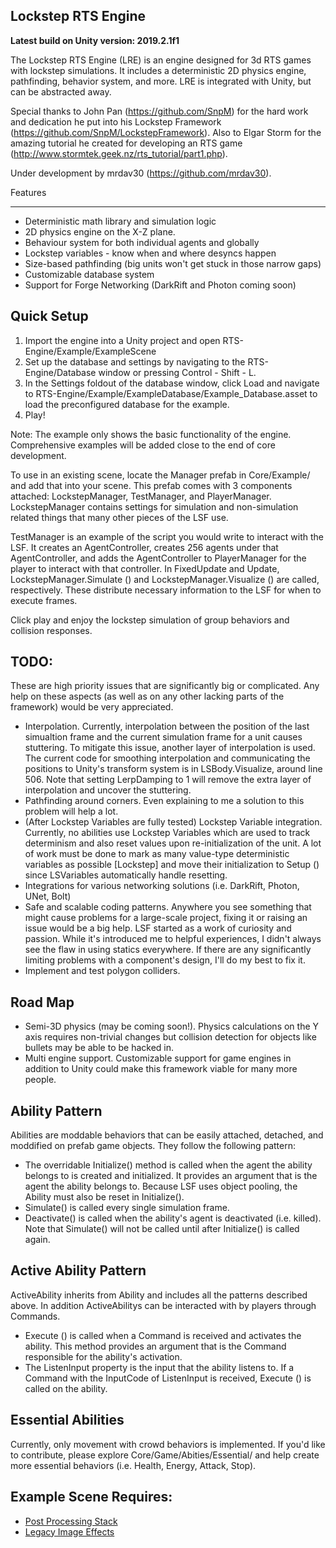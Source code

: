 Lockstep RTS Engine
------------------------

**Latest build on Unity version: 2019.2.1f1**

The Lockstep RTS Engine (LRE) is an engine designed for 3d RTS games with lockstep simulations. It includes a deterministic 2D physics engine, pathfinding, behavior system, and more. LRE is integrated with Unity, but can be abstracted away.

Special thanks to John Pan (https://github.com/SnpM) for the hard work and dedication he put into his Lockstep Framework (https://github.com/SnpM/LockstepFramework). Also to Elgar Storm for the amazing tutorial he created for developing an RTS game (http://www.stormtek.geek.nz/rts_tutorial/part1.php).

Under development by mrdav30 (https://github.com/mrdav30).

Features
__________
- Deterministic math library and simulation logic
- 2D physics engine on the X-Z plane.
- Behaviour system for both individual agents and globally
- Lockstep variables - know when and where desyncs happen
- Size-based pathfinding (big units won't get stuck in those narrow gaps)
- Customizable database system
- Support for Forge Networking (DarkRift and Photon coming soon)

Quick Setup
-----------
1. Import the engine into a Unity project and open RTS-Engine/Example/ExampleScene
2. Set up the database and settings by navigating to the RTS-Engine/Database window or pressing Control - Shift - L.
3. In the Settings foldout of the database window, click Load and navigate to RTS-Engine/Example/ExampleDatabase/Example_Database.asset to load the preconfigured database for the example.
4. Play!

Note: The example only shows the basic functionality of the engine. Comprehensive examples will be added close to the end of core development.

To use in an existing scene, locate the Manager prefab in Core/Example/ and add that into your scene. This prefab comes with 3 components attached: LockstepManager, TestManager, and PlayerManager. LockstepManager contains settings for simulation and non-simulation related things that many other pieces of the LSF use.

TestManager is an example of the script you would write to interact with the LSF. It creates an AgentController, creates 256 agents under that AgentController, and adds the AgentController to PlayerManager for the player to interact with that controller. In FixedUpdate and Update, LockstepManager.Simulate () and LockstepManager.Visualize () are called, respectively. These distribute necessary information to the LSF for when to execute frames.

Click play and enjoy the lockstep simulation of group behaviors and collision responses.

TODO:
-------
These are high priority issues that are significantly big or complicated. Any help on these aspects (as well as on any other lacking parts of the framework) would be very appreciated.
- Interpolation. Currently, interpolation between the position of the last simualtion frame and the current simulation frame for a unit causes stuttering. To mitigate this issue, another layer of interpolation is used. The current code for smoothing interpolation and communicating the positions to Unity's transform system is in LSBody.Visualize, around line 506. Note that setting LerpDamping to 1 will remove the extra layer of interpolation and uncover the stuttering.
- Pathfinding around corners. Even explaining to me a solution to this problem will help a lot.
- (After Lockstep Variables are fully tested) Lockstep Variable integration. Currently, no abilities use Lockstep Variables which are used to track determinism and also reset values upon re-initialization of the unit. A lot of work must be done to mark as many value-type deterministic variables as possible [Lockstep] and move their initialization to Setup () since LSVariables automatically handle resetting.
- Integrations for various networking solutions (i.e. DarkRift, Photon, UNet, Bolt)
- Safe and scalable coding patterns. Anywhere you see something that might cause problems for a large-scale project, fixing it or raising an issue would be a big help. LSF started as a work of curiosity and passion. While it's introduced me to helpful experiences, I didn't always see the flaw in using statics everywhere. If there are any significantly limiting problems with a component's design, I'll do my best to fix it.
- Implement and test polygon colliders.

Road Map
---------
- Semi-3D physics (may be coming soon!). Physics calculations on the Y axis requires non-trivial changes but collision detection for objects like bullets may be able to be hacked in.
- Multi engine support. Customizable support for game engines in addition to Unity could make this framework viable for many more people.

Ability Pattern
--------
Abilities are moddable behaviors that can be easily attached, detached, and moddified on prefab game objects. They follow the following pattern:

- The overridable Initialize() method is called when the agent the ability belongs to is created and initialized. It provides an argument that is the agent the ability belongs to. Because LSF uses object pooling, the Ability must also be reset in Initialize().
- Simulate() is called every single simulation frame.
- Deactivate() is called when the ability's agent is deactivated (i.e. killed). Note that Simulate() will not be called until after Initialize() is called again.

Active Ability Pattern
--------
ActiveAbility inherits from Ability and includes all the patterns described above. In addition ActiveAbilitys can be interacted with by players through Commands.

- Execute () is called when a Command is received and activates the ability. This method provides an argument that is the Command responsible for the ability's activation.
- The ListenInput property is the input that the ability listens to. If a Command with the InputCode of ListenInput is received, Execute () is called on the ability.

Essential Abilities
---------
Currently, only movement with crowd behaviors is implemented. If you'd like to contribute, please explore Core/Game/Abities/Essential/ and help create more essential behaviors (i.e. Health, Energy, Attack, Stop).

Example Scene Requires:
---------

- [Post Processing Stack](https://assetstore.unity.com/packages/essentials/post-processing-stack-83912)
- [Legacy Image Effects](https://assetstore.unity.com/packages/essentials/legacy-image-effects-83913)
